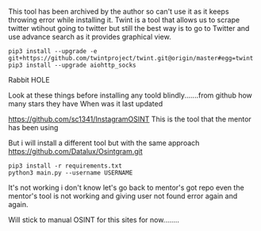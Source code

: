 
This tool has been archived by the author so can't use it as it keeps throwing error while installing it.
Twint is a tool that allows us to scrape twitter wtihout going to twitter but still the best way is to go to Twitter and use advance search as it provides graphical view.

```
pip3 install --upgrade -e git+https://github.com/twintproject/twint.git@origin/master#egg=twint pip3 install --upgrade aiohttp_socks
```

Rabbit HOLE

Look at these things before installing any toold blindly.......from github
how many stars they have 
When was it last updated

https://github.com/sc1341/InstagramOSINT
This is the tool that the mentor has been using

But i will install a different tool but with the same approach
https://github.com/Datalux/Osintgram.git

```
pip3 install -r requirements.txt
python3 main.py --username USERNAME
```
It's not working i don't know let's go back to mentor's got repo
even the mentor's tool is not working and giving user not found error again and again.

Will stick to manual OSINT for this sites for now........
